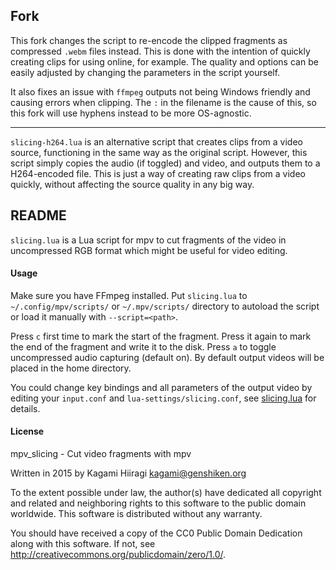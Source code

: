 ## Fork

This fork changes the script to re-encode the clipped fragments as compressed `.webm` files instead. This is done with the intention of quickly creating clips for using online, for example. The quality and options can be easily adjusted by changing the parameters in the script yourself.

It also fixes an issue with `ffmpeg` outputs not being Windows friendly and causing errors when clipping. The `:` in the filename is the cause of this, so this fork will use hyphens instead to be more OS-agnostic.

---

`slicing-h264.lua` is an alternative script that creates clips from a video source, functioning in the same way as the original script. However, this script simply copies the audio (if toggled) and video, and outputs them to a H264-encoded file. This is just a way of creating raw clips from a video quickly, without affecting the source quality in any big way.

## README
`slicing.lua` is a Lua script for mpv to cut fragments of the video in uncompressed RGB format which might be useful for video editing.

#### Usage

Make sure you have FFmpeg installed. Put `slicing.lua` to `~/.config/mpv/scripts/` or `~/.mpv/scripts/` directory to autoload the script or load it manually with `--script=<path>`.

Press `c` first time to mark the start of the fragment. Press it again to mark the end of the fragment and write it to the disk. Press `a` to toggle uncompressed audio capturing (default on). By default output videos will be placed in the home directory.

You could change key bindings and all parameters of the output video by editing your `input.conf` and `lua-settings/slicing.conf`, see [slicing.lua](https://github.com/Kagami/mpv_slicing/blob/master/slicing.lua) for details.

#### License

mpv_slicing - Cut video fragments with mpv

Written in 2015 by Kagami Hiiragi <kagami@genshiken.org>

To the extent possible under law, the author(s) have dedicated all copyright and related and neighboring rights to this software to the public domain worldwide. This software is distributed without any warranty.

You should have received a copy of the CC0 Public Domain Dedication along with this software. If not, see <http://creativecommons.org/publicdomain/zero/1.0/>.
